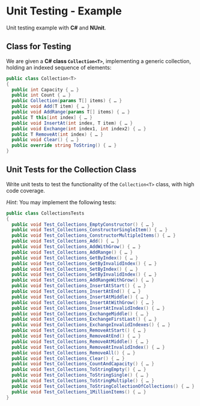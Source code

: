 # Unit Testing - Example

Unit testing example with **C#** and **NUnit**.

## Class for Testing

We are given a **C# class `Collection<T>`**, implementing a generic collection, holding an indexed sequence of elements:

```cs
public class Collection<T>
{
  public int Capacity { … }
  public int Count { … }
  public Collection(params T[] items) { … }
  public void Add(T item) { … }
  public void AddRange(params T[] items) { … }
  public T this[int index] { … }
  public void InsertAt(int index, T item) { … }
  public void Exchange(int index1, int index2) { … }
  public T RemoveAt(int index) { … }
  public void Clear() { … }
  public override string ToString() { … }
}
```

## Unit Tests for the Collection<T> Class

Write unit tests to test the functionality of the `Collection<T>` class, with high code coverage.

_Hint_: You may implement the following tests:

```cs
public class CollectionsTests
{
  public void Test_Collections_EmptyConstructor() { … }
  public void Test_Collections_ConstructorSingleItem() { … }
  public void Test_Collections_ConstructorMultipleItems() { … }
  public void Test_Collections_Add() { … }
  public void Test_Collections_AddWithGrow() { … }
  public void Test_Collections_AddRange() { … }
  public void Test_Collections_GetByIndex() { … }
  public void Test_Collections_GetByInvalidIndex() { … }
  public void Test_Collections_SetByIndex() { … }
  public void Test_Collections_SetByInvalidIndex() { … }
  public void Test_Collections_AddRangeWithGrow() { … }
  public void Test_Collections_InsertAtStart() { … }
  public void Test_Collections_InsertAtEnd() { … }
  public void Test_Collections_InsertAtMiddle() { … }
  public void Test_Collections_InsertAtWithGrow() { … }
  public void Test_Collections_InsertAtInvalidIndex() { … }
  public void Test_Collections_ExchangeMiddle() { … }
  public void Test_Collections_ExchangeFirstLast() { … }
  public void Test_Collections_ExchangeInvalidIndexes() { … }
  public void Test_Collections_RemoveAtStart() { … }
  public void Test_Collections_RemoveAtEnd() { … }
  public void Test_Collections_RemoveAtMiddle() { … }
  public void Test_Collections_RemoveAtInvalidIndex() { … }
  public void Test_Collections_RemoveAll() { … }
  public void Test_Collections_Clear() { … }
  public void Test_Collections_CountAndCapacity() { … }
  public void Test_Collections_ToStringEmpty() { … }
  public void Test_Collections_ToStringSingle() { … }
  public void Test_Collections_ToStringMultiple() { … }
  public void Test_Collections_ToStringCollectionOfCollections() { … }
  public void Test_Collections_1MillionItems() { … }
}
```
